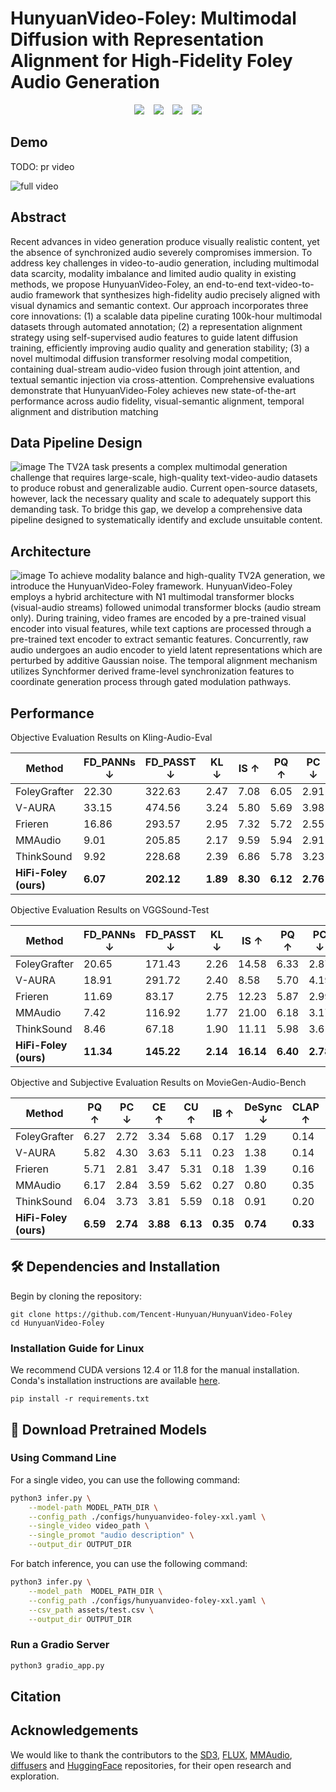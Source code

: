 # HunyuanVideo-Foley: Multimodal Diffusion with Representation Alignment for High-Fidelity Foley Audio Generation

<div align="center">
  <a href="https://aivideo.hunyuan.tencent.com"><img src="https://img.shields.io/static/v1?label=Project&message=Web&color=green"></a> &ensp;
  <a href="https://github.com/Tencent-Hunyuan/HunyuanVideo-Foley"><img src="https://img.shields.io/static/v1?label=Code&message=Github&color=blue"></a> &ensp;
  <a href="https://arxiv.org/abs/2506.17201"><img src="https://img.shields.io/badge/ArXiv-2506.17201-red"></a> &ensp;
  <a href="https://huggingface.co/tencent/HunyuanVideo-Foley"><img src="https://img.shields.io/static/v1?label=Model&message=HuggingFace&color=yellow"></a>
</div>


## **Demo**
TODO: pr video

![full video](https://github.com/user-attachments/assets/d8548970-4271-49eb-833d-1d346f5f31e0)

## Abstract
Recent advances in video generation produce visually realistic content, yet the absence of synchronized audio severely compromises immersion. To address key challenges in video-to-audio generation, including multimodal data scarcity, modality imbalance and limited audio quality in existing methods, we propose HunyuanVideo-Foley, an end-to-end text-video-to-audio framework that synthesizes high-fidelity audio precisely aligned with visual dynamics and semantic context. Our approach incorporates three core innovations: (1) a scalable data pipeline curating 100k-hour multimodal datasets through automated annotation; (2) a representation alignment strategy using self-supervised audio features to guide latent diffusion training, efficiently improving audio quality and generation stability; (3) a novel multimodal diffusion transformer resolving modal competition, containing dual-stream audio-video fusion through joint attention, and textual semantic injection via cross-attention. Comprehensive evaluations demonstrate that HunyuanVideo-Foley achieves new state-of-the-art performance across audio fidelity, visual-semantic alignment, temporal alignment and distribution matching

## Data Pipeline Design
![image](assets/data_pipeline.png)
The TV2A task presents a complex multimodal generation challenge that requires large-scale, high-quality text-video-audio datasets to produce robust and generalizable audio. Current open-source datasets, however, lack the necessary quality and scale to adequately support this demanding task. To bridge this gap, we develop a comprehensive data pipeline designed to systematically identify and exclude unsuitable content.

## Architecture
![image](assets/model_arch.png)
To achieve modality balance and high-quality TV2A generation, we introduce the HunyuanVideo-Foley framework. HunyuanVideo-Foley employs a hybrid architecture with N1 multimodal transformer blocks (visual-audio streams) followed unimodal transformer blocks (audio stream only). During training, video frames are encoded by a pre-trained visual encoder into visual features, while text captions are processed through a pre-trained text encoder to extract semantic features. Concurrently, raw audio undergoes an audio encoder to yield latent representations which are perturbed by additive Gaussian noise. The temporal alignment mechanism utilizes Synchformer derived frame-level synchronization features to coordinate generation process through gated modulation pathways.


## Performance

Objective Evaluation Results on Kling-Audio-Eval

| Method | FD_PANNs ↓ | FD_PASST ↓ | KL ↓ | IS ↑ | PQ ↑ | PC ↓ | CE ↑ | CU ↑ | IB ↑ | DeSync ↓ | CLAP ↑ |
|--------|------------|------------|------|------|------|------|------|------|------|----------|---------|
| FoleyGrafter | 22.30 | 322.63 | 2.47 | 7.08 | 6.05 | 2.91 | 3.28 | 5.44 | 0.22 | 1.23 | 0.22 |
| V-AURA | 33.15 | 474.56 | 3.24 | 5.80 | 5.69 | 3.98 | 3.13 | 4.83 | 0.25 | 0.86 | 0.13 |
| Frieren | 16.86 | 293.57 | 2.95 | 7.32 | 5.72 | 2.55 | 2.88 | 5.10 | 0.21 | 0.86 | 0.16 |
| MMAudio | 9.01 | 205.85 | 2.17 | 9.59 | 5.94 | 2.91 | 3.30 | 5.39 | 0.30 | 0.56 | 0.27 |
| ThinkSound | 9.92 | 228.68 | 2.39 | 6.86 | 5.78 | 3.23 | 3.12 | 5.11 | 0.22 | 0.67 | 0.22 |
| **HiFi-Foley (ours)** | **6.07** | **202.12** | **1.89** | **8.30** | **6.12** | **2.76** | **3.22** | **5.53** | **0.38** | **0.54** | **0.24** |


Objective Evaluation Results on VGGSound-Test

| Method | FD_PANNs ↓ | FD_PASST ↓ | KL ↓ | IS ↑ | PQ ↑ | PC ↓ | CE ↑ | CU ↑ | IB ↑ | DeSync ↓ | CLAP ↑ |
|--------|------------|------------|------|------|------|------|------|------|------|----------|---------|
| FoleyGrafter | 20.65 | 171.43 | 2.26 | 14.58 | 6.33 | 2.87 | 3.60 | 5.74 | 0.26 | 1.22 | 0.19 |
| V-AURA | 18.91 | 291.72 | 2.40 | 8.58 | 5.70 | 4.19 | 3.49 | 4.87 | 0.27 | 0.72 | 0.12 |
| Frieren | 11.69 | 83.17 | 2.75 | 12.23 | 5.87 | 2.99 | 3.54 | 5.32 | 0.23 | 0.85 | 0.11 |
| MMAudio | 7.42 | 116.92 | 1.77 | 21.00 | 6.18 | 3.17 | 4.03 | 5.61 | 0.33 | 0.47 | 0.25 |
| ThinkSound | 8.46 | 67.18 | 1.90 | 11.11 | 5.98 | 3.61 | 3.81 | 5.33 | 0.24 | 0.57 | 0.16 |
| **HiFi-Foley (ours)** | **11.34** | **145.22** | **2.14** | **16.14** | **6.40** | **2.78** | **3.99** | **5.79** | **0.36** | **0.53** | **0.24** |


Objective and Subjective Evaluation Results on MovieGen-Audio-Bench

| Method | PQ ↑ | PC ↓ | CE ↑ | CU ↑ | IB ↑ | DeSync ↓ | CLAP ↑ | MOS-Q ↑ | MOS-S ↑ | MOS-T ↑ |
|--------|------|------|------|------|------|----------|---------|----------|----------|----------|
| FoleyGrafter | 6.27 | 2.72 | 3.34 | 5.68 | 0.17 | 1.29 | 0.14 | 3.36±0.78 | 3.54±0.88 | 3.46±0.95 |
| V-AURA | 5.82 | 4.30 | 3.63 | 5.11 | 0.23 | 1.38 | 0.14 | 2.55±0.97 | 2.60±1.20 | 2.70±1.37 |
| Frieren | 5.71 | 2.81 | 3.47 | 5.31 | 0.18 | 1.39 | 0.16 | 2.92±0.95 | 2.76±1.20 | 2.94±1.26 |
| MMAudio | 6.17 | 2.84 | 3.59 | 5.62 | 0.27 | 0.80 | 0.35 | 3.58±0.84 | 3.63±1.00 | 3.47±1.03 |
| ThinkSound | 6.04 | 3.73 | 3.81 | 5.59 | 0.18 | 0.91 | 0.20 | 3.20±0.97 | 3.01±1.04 | 3.02±1.08 |
| **HiFi-Foley (ours)** | **6.59** | **2.74** | **3.88** | **6.13** | **0.35** | **0.74** | **0.33** | **4.14±0.68** | **4.12±0.77** | **4.15±0.75** |



## 🛠️ Dependencies and Installation

Begin by cloning the repository:
```shell
git clone https://github.com/Tencent-Hunyuan/HunyuanVideo-Foley
cd HunyuanVideo-Foley
```

### Installation Guide for Linux
We recommend CUDA versions 12.4 or 11.8 for the manual installation.
Conda's installation instructions are available [here](https://docs.anaconda.com/free/miniconda/index.html).

```shell
pip install -r requirements.txt
```


## 🧱 Download Pretrained Models
<!-- The details of download pretrained models are shown [here](ckpts/README.md). -->


### Using Command Line

For a single video, you can use the following command:

```bash
python3 infer.py \
    --model-path MODEL_PATH_DIR \
    --config_path ./configs/hunyuanvideo-foley-xxl.yaml \
    --single_video video_path \
    --single_promot "audio description" \
    --output_dir OUTPUT_DIR
```

For batch inference, you can use the following command:

```bash
python3 infer.py \
    --model_path  MODEL_PATH_DIR \
    --config_path ./configs/hunyuanvideo-foley-xxl.yaml \
    --csv_path assets/test.csv \
    --output_dir OUTPUT_DIR
```


### Run a Gradio Server

```bash
python3 gradio_app.py
```

## Citation

## Acknowledgements

We would like to thank the contributors to the [SD3](https://huggingface.co/stabilityai/stable-diffusion-3-medium), [FLUX](https://github.com/black-forest-labs/flux), [MMAudio](https://github.com/hkchengrex/MMAudio), [diffusers](https://github.com/huggingface/diffusers) and [HuggingFace](https://huggingface.co) repositories, for their open research and exploration.
